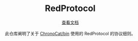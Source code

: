 <h1 align="center"> RedProtocol </h1>
<div align="center"> <a href="https://betterqqnt.github.io/RedProtocol/">查看文档 </a> </div>
<br>
<div align="center">  此仓库阐明了关于 <a href="https://www.npmjs.com/package/@chronocat/koishi-plugin-launcher?activeTab=code">ChronoCat/bin</a> 使用的 RedProtocol 的协议细则。 </div>

